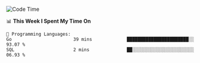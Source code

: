 <!--START_SECTION:waka-->
![Code Time](http://img.shields.io/badge/Code%20Time-975%20hrs%2041%20mins-blue)

📊 **This Week I Spent My Time On** 

```text
💬 Programming Languages: 
Go                       39 mins             ███████████████████████░░   93.07 % 
SQL                      2 mins              ██░░░░░░░░░░░░░░░░░░░░░░░   06.93 % 
```


<!--END_SECTION:waka-->